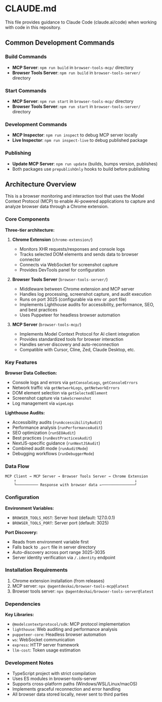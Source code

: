 # CLAUDE.md

This file provides guidance to Claude Code (claude.ai/code) when working with code in this repository.

## Common Development Commands

### Build Commands
- **MCP Server**: `npm run build` in `browser-tools-mcp/` directory
- **Browser Tools Server**: `npm run build` in `browser-tools-server/` directory

### Start Commands
- **MCP Server**: `npm run start` in `browser-tools-mcp/` directory
- **Browser Tools Server**: `npm run start` in `browser-tools-server/` directory

### Development Commands
- **MCP Inspector**: `npm run inspect` to debug MCP server locally
- **Live Inspector**: `npm run inspect-live` to debug published package

### Publishing
- **Update MCP Server**: `npm run update` (builds, bumps version, publishes)
- Both packages use `prepublishOnly` hooks to build before publishing

## Architecture Overview

This is a browser monitoring and interaction tool that uses the Model Context Protocol (MCP) to enable AI-powered applications to capture and analyze browser data through a Chrome extension.

### Core Components

**Three-tier architecture:**

1. **Chrome Extension** (`chrome-extension/`)
   - Monitors XHR requests/responses and console logs
   - Tracks selected DOM elements and sends data to browser connector
   - Connects via WebSocket for screenshot capture
   - Provides DevTools panel for configuration

2. **Browser Tools Server** (`browser-tools-server/`)
   - Middleware between Chrome extension and MCP server
   - Handles log processing, screenshot capture, and audit execution
   - Runs on port 3025 (configurable via env or .port file)
   - Implements Lighthouse audits for accessibility, performance, SEO, and best practices
   - Uses Puppeteer for headless browser automation

3. **MCP Server** (`browser-tools-mcp/`)
   - Implements Model Context Protocol for AI client integration
   - Provides standardized tools for browser interaction
   - Handles server discovery and auto-reconnection
   - Compatible with Cursor, Cline, Zed, Claude Desktop, etc.

### Key Features

**Browser Data Collection:**
- Console logs and errors via `getConsoleLogs`, `getConsoleErrors`
- Network traffic via `getNetworkLogs`, `getNetworkErrors`
- DOM element selection via `getSelectedElement`
- Screenshot capture via `takeScreenshot`
- Log management via `wipeLogs`

**Lighthouse Audits:**
- Accessibility audits (`runAccessibilityAudit`)
- Performance analysis (`runPerformanceAudit`)  
- SEO optimization (`runSEOAudit`)
- Best practices (`runBestPracticesAudit`)
- NextJS-specific guidance (`runNextJSAudit`)
- Combined audit mode (`runAuditMode`)
- Debugging workflows (`runDebuggerMode`)

### Data Flow

```
MCP Client → MCP Server → Browser Tools Server → Chrome Extension
    ↑                                                      ↓
    └────────── Response with browser data ←───────────────┘
```

### Configuration

**Environment Variables:**
- `BROWSER_TOOLS_HOST`: Server host (default: 127.0.0.1)
- `BROWSER_TOOLS_PORT`: Server port (default: 3025)

**Port Discovery:**
- Reads from environment variable first
- Falls back to `.port` file in server directory
- Auto-discovery across port range 3025-3035
- Server identity verification via `/.identity` endpoint

### Installation Requirements

1. Chrome extension installation (from releases)
2. MCP server: `npx @agentdeskai/browser-tools-mcp@latest`
3. Browser tools server: `npx @agentdeskai/browser-tools-server@latest`

### Dependencies

**Key Libraries:**
- `@modelcontextprotocol/sdk`: MCP protocol implementation
- `lighthouse`: Web auditing and performance analysis
- `puppeteer-core`: Headless browser automation
- `ws`: WebSocket communication
- `express`: HTTP server framework
- `llm-cost`: Token usage estimation

### Development Notes

- TypeScript project with strict compilation
- Uses ES modules in browser-tools-server
- Supports cross-platform paths (Windows/WSL/Linux/macOS)
- Implements graceful reconnection and error handling
- All browser data stored locally, never sent to third parties